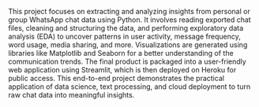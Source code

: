 This project focuses on extracting and analyzing insights from personal or group WhatsApp chat data using Python. It involves reading exported chat files, cleaning and structuring the data, and performing exploratory data analysis (EDA) to uncover patterns in user activity, message frequency, word usage, media sharing, and more. Visualizations are generated using libraries like Matplotlib and Seaborn for a better understanding of the communication trends. The final product is packaged into a user-friendly web application using Streamlit, which is then deployed on Heroku for public access. This end-to-end project demonstrates the practical application of data science, text processing, and cloud deployment to turn raw chat data into meaningful insights.
